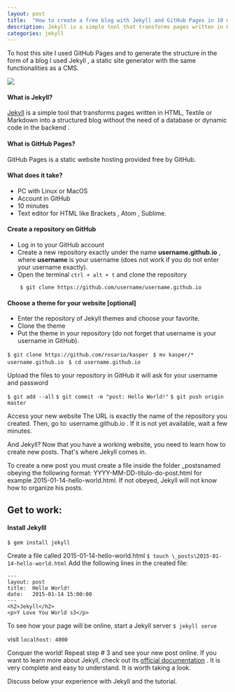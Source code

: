 ```yaml
---
layout: post
title:  "How to create a free blog with Jekyll and GitHub Pages in 10 minutes"
description: Jekyll is a simple tool that transforms pages written in HTML, Textile or Markdown into a structured blog without the need of a database or dynamic code in the backend.
categories: jekyll
---
```


To host this site I used GitHub Pages and to generate the structure in the form of a blog I used Jekyll , a static site generator with the same functionalities as a CMS.

![](https://pbs.twimg.com/media/C4qXkC2WEAMGPZJ?format=jpg)

#### What is Jekyll?

[Jekyll](https://jekyllrb.com "Jekyll") is a simple tool that transforms pages written in HTML, Textile or Markdown into a structured blog without the need of a database or dynamic code in the backend .

#### What is GitHub Pages?

GitHub Pages is a static website hosting provided free by GitHub.

#### What does it take?

- PC with Linux or MacOS
- Account in GitHub
- 10 minutes
- Text editor for HTML like  Brackets , Atom , Sublime.

#### Create a repository on GitHub
- Log in to your GitHub account
- Create a new repository exactly under the name **username.github.io** , where **username** is your username (does not work if you do not enter your username exactly).
- Open the terminal `ctrl + alt + t` and clone the repository

`	
$ git clone https://github.com/username/username.github.io`

#### Choose a theme for your website [optional]

- Enter the repository of Jekyll themes and choose your favorite.
- Clone the theme
- Put the theme in your repository (do not forget that username is your username in GitHub).

`$ git clone https://github.com/rosario/kasper `
`$ mv kasper/* username.github.io `
`$ cd username.github.io`

Upload the files to your repository in GitHub it will ask for your username and password

`$ git add --all`
`$ git commit -m "post: Hello World!"`
`$ git push origin master`

 Access your new website The URL is exactly the name of the repository you created. Then, go to: username.github.io . If it is not yet available, wait a few minutes.

And Jekyll? Now that you have a working website, you need to learn how to create new posts. That's where Jekyll comes in.

To create a new post you must create a file inside the folder _postsnamed obeying the following format: YYYY-MM-DD-titulo-do-post.html for example  2015-01-14-hello-world.html. If not obeyed, Jekyll will not know how to organize his posts.

## Get to work:

#### Install Jekylll
`$ gem install jekyll`

Create a file called 2015-01-14-hello-world.html
`$ touch \_posts\2015-01-14-hello-world.html`
Add the following lines in the created file:
```
---
layout: post
title:  Hello World!
date:   2015-01-14 15:00:00
---
<h2>Jekyll</h2>
<p>Y Love You World s3</p>
```
To see how your page will be online, start a Jekyll server
`$ jekyll serve`

visit `localhost: 4000`

 Conquer the world! Repeat step # 3 and see your new post online. If you want to learn more about Jekyll, check out its [official documentation](http://jekyllrb.com/docs/home/ "official documentation") . It is very complete and easy to understand. It is worth taking a look.

Discuss below your experience with Jekyll and the tutorial.

